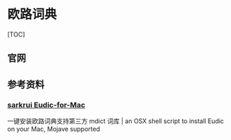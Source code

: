 # 欧路词典

[TOC]

## 官网



## 参考资料

### [sarkrui Eudic-for-Mac](https://github.com/sarkrui/Eudic-for-Mac)

一键安装欧路词典支持第三方 mdict 词库 | an OSX shell script to install Eudic on your Mac, Mojave supported